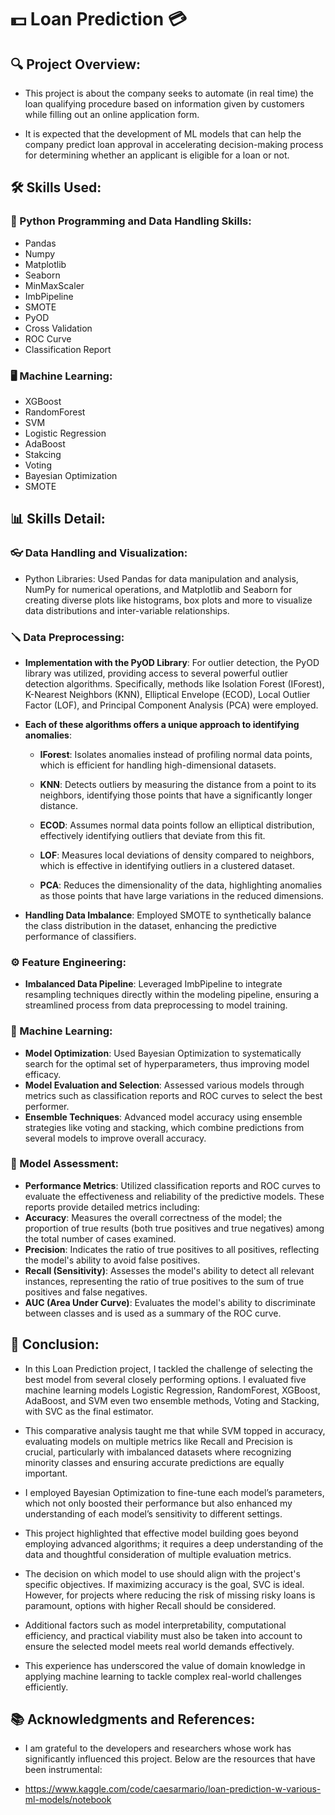 # 💵 Loan Prediction 💳

## 🔍 Project Overview:
* This project is about the company seeks to automate (in real time) the loan qualifying procedure based on information given by customers while filling out an online application form.
  
* It is expected that the development of ML models that can help the company predict loan approval in accelerating decision-making process for determining whether an applicant is eligible for a loan or not.

## 🛠️ Skills Used:
### 🐍 Python Programming and Data Handling Skills:
* Pandas
* Numpy
* Matplotlib
* Seaborn
* MinMaxScaler
* ImbPipeline
* SMOTE
* PyOD
* Cross Validation
* ROC Curve
* Classification Report
### 🖥️ Machine Learning:
* XGBoost 
* RandomForest
* SVM
* Logistic Regression
* AdaBoost
* Stakcing
* Voting
* Bayesian Optimization
* SMOTE

## 📊 Skills Detail:
### 👓 Data Handling and Visualization:
* Python Libraries: Used Pandas for data manipulation and analysis, NumPy for numerical operations, and Matplotlib and Seaborn for creating diverse plots like histograms, box plots and more  to visualize data distributions and inter-variable relationships.

### 🪛 Data Preprocessing:  
 - **Implementation with the PyOD Library**: For outlier detection, the PyOD library was utilized, providing access to several powerful outlier detection algorithms. Specifically, methods like Isolation Forest (IForest), K-Nearest Neighbors (KNN), Elliptical Envelope (ECOD), Local Outlier Factor (LOF), and Principal Component Analysis (PCA) were employed.
   
  - **Each of these algorithms offers a unique approach to identifying anomalies**:
    - **IForest**: Isolates anomalies instead of profiling normal data points, which is efficient for handling high-dimensional datasets.
      
    - **KNN**: Detects outliers by measuring the distance from a point to its neighbors, identifying those points that have a significantly longer distance.
     
    - **ECOD**: Assumes normal data points follow an elliptical distribution, effectively identifying outliers that deviate from this fit.
      
    - **LOF**: Measures local deviations of density compared to neighbors, which is effective in identifying outliers in a clustered dataset.
      
    - **PCA**: Reduces the dimensionality of the data, highlighting anomalies as those points that have large variations in the reduced dimensions.

- **Handling Data Imbalance**: Employed SMOTE to synthetically balance the class distribution in the dataset, enhancing the predictive performance of classifiers.

### ⚙️ Feature Engineering:
- **Imbalanced Data Pipeline**: Leveraged ImbPipeline to integrate resampling techniques directly within the modeling pipeline, ensuring a streamlined process from data preprocessing to model training.

### 🤖 Machine Learning:
- **Model Optimization**: Used Bayesian Optimization to systematically search for the optimal set of hyperparameters, thus improving model efficacy.
- **Model Evaluation and Selection**: Assessed various models through metrics such as classification reports and ROC curves to select the best performer.
- **Ensemble Techniques**: Advanced model accuracy using ensemble strategies like voting and stacking, which combine predictions from several models to improve overall accuracy.

### 🧭 Model Assessment:
- **Performance Metrics**: Utilized classification reports and ROC curves to evaluate the effectiveness and reliability of the predictive models. These reports provide detailed metrics including:
 - **Accuracy**: Measures the overall correctness of the model; the proportion of true results (both true positives and true negatives) among the total number of cases examined.
 - **Precision**: Indicates the ratio of true positives to all positives, reflecting the model's ability to avoid false positives.
 - **Recall (Sensitivity)**: Assesses the model's ability to detect all relevant instances, representing the ratio of true positives to the sum of true positives and false negatives.
 - **AUC (Area Under Curve)**: Evaluates the model's ability to discriminate between classes and is used as a summary of the ROC curve.
   
## 🎯 Conclusion:
* In this Loan Prediction project, I tackled the challenge of selecting the best model from several closely performing options. I evaluated five machine learning models Logistic Regression, RandomForest, XGBoost, AdaBoost, and SVM even two ensemble methods, Voting and Stacking, with SVC as the final estimator.
  
* This comparative analysis taught me that while SVM topped in accuracy, evaluating models on multiple metrics like Recall and Precision is crucial, particularly with imbalanced datasets where recognizing minority classes and ensuring accurate predictions are equally important.

* I employed Bayesian Optimization to fine-tune each model’s parameters, which not only boosted their performance but also enhanced my understanding of each model’s sensitivity to different settings.
  
* This project highlighted that effective model building goes beyond employing advanced algorithms; it requires a deep understanding of the data and thoughtful consideration of multiple evaluation metrics.

* The decision on which model to use should align with the project's specific objectives. If maximizing accuracy is the goal, SVC is ideal. However, for projects where reducing the risk of missing risky loans is paramount, options with higher Recall should be considered.
  
* Additional factors such as model interpretability, computational efficiency, and practical viability must also be taken into account to ensure the selected model meets real world demands effectively.

* This experience has underscored the value of domain knowledge in applying machine learning to tackle complex real-world challenges efficiently.

## 📚 Acknowledgments and References:
* I am grateful to the developers and researchers whose work has significantly influenced this project. Below are the resources that have been instrumental:
  
* https://www.kaggle.com/code/caesarmario/loan-prediction-w-various-ml-models/notebook

